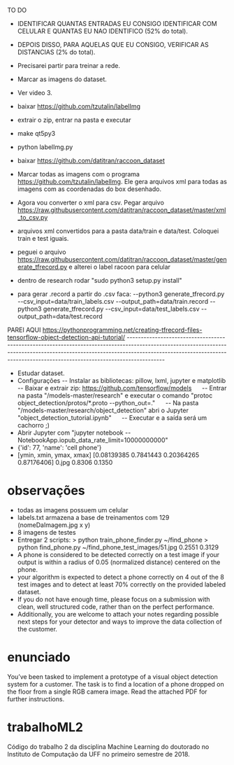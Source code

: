 TO DO
- IDENTIFICAR QUANTAS ENTRADAS EU CONSIGO IDENTIFICAR COM CELULAR E QUANTAS EU NAO IDENTIFICO (52% do total).
- DEPOIS DISSO, PARA AQUELAS QUE EU CONSIGO, VERIFICAR AS DISTANCIAS (2% do total).
- Precisarei partir para treinar a rede.
- Marcar as imagens do dataset.
- Ver video 3.

- baixar https://github.com/tzutalin/labelImg
- extrair o zip, entrar na pasta e executar 
- make qt5py3
- python labelImg.py
- baixar https://github.com/datitran/raccoon_dataset
- Marcar todas as imagens com o programa https://github.com/tzutalin/labelImg. Ele gera arquivos xml para todas as imagens com as coordenadas do box desenhado.
- Agora vou converter o xml para csv. Pegar arquivo https://raw.githubusercontent.com/datitran/raccoon_dataset/master/xml_to_csv.py
- arquivos xml convertidos para a pasta data/train e data/test. Coloquei train e test iguais.
- peguei o arquivo https://raw.githubusercontent.com/datitran/raccoon_dataset/master/generate_tfrecord.py e alterei o label racoon para celular
- dentro de research rodar "sudo python3 setup.py install"
- para gerar .record a partir do .csv faca: 
--python3 generate_tfrecord.py --csv_input=data/train_labels.csv --output_path=data/train.record
--python3 generate_tfrecord.py --csv_input=data/test_labels.csv --output_path=data/test.record

PAREI AQUI https://pythonprogramming.net/creating-tfrecord-files-tensorflow-object-detection-api-tutorial/ -------------------------------------------------------------------------------------------------------------------------------------------------------------------------------------------------------------------------------------------------------


- Estudar dataset.
- Configurações
      -- Instalar as bibliotecas: pillow, lxml, jupyter e matplotlib
      -- Baixar e extrair zip: https://github.com/tensorflow/models
      -- Entrar na pasta "/models-master/research" e executar o comando "protoc object_detection/protos/*.proto --python_out=."
      -- Na pasta "/models-master/research/object_detection" abri o Jupyter "object_detection_tutorial.ipynb"
      -- Executar e a saída será um cachorro ;)
- Abrir Jupyter com "jupyter notebook --NotebookApp.iopub_data_rate_limit=10000000000"
- {'id': 77, 'name': 'cell phone'}
- [ymin, xmin, ymax, xmax] [0.08139385 0.7841443  0.20364265 0.87176406] 0.jpg 0.8306 0.1350

# observações
- todas as imagens possuem um celular
- labels.txt armazena a base de treinamentos com 129 (nomeDaImagem.jpg x y)
- 8 imagens de testes
- Entregar 2 scripts: 
      > python train_phone_finder.py ~/find_phone
      > python find_phone.py ~/find_phone_test_images/51.jpg
        0.2551 0.3129
 - A phone is considered to be detected correctly on a test image if your output is within a radius of 0.05 (normalized distance) centered on the phone.
- your algorithm is expected to detect a phone correctly on 4 out of the 8 test images and to detect at least 70% correctly on the provided labeled dataset. 
- If you do not have enough time, please focus on a submission with clean, well structured code, rather than on the perfect performance.
- Additionally, you are welcome to attach your notes regarding possible next steps for your detector and ways to improve the data collection of the customer.

# enunciado
You’ve been tasked to implement a prototype of a visual object detection system for a customer. The task is to find a location of a phone dropped on the floor from a single RGB camera image. Read the attached PDF for further instructions.

# trabalhoML2
Código do trabalho 2 da disciplina Machine Learning do doutorado no Instituto de Computação da UFF no primeiro semestre de 2018.

